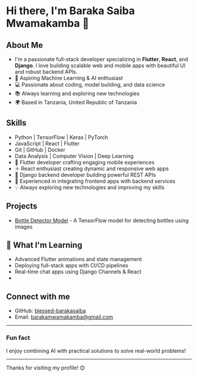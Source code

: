 # Hi there, I'm Baraka Saiba Mwamakamba 👋

## About Me
- I'm a passionate full-stack developer specializing in **Flutter**, **React**, and **Django**. I love building scalable web and mobile apps with beautiful UI and robust backend APIs.
- 🚀 Aspiring Machine Learning & AI enthusiast
- 💻 Passionate about coding, model building, and data science
- 📚 Always learning and exploring new technologies
- 🌍 Based in Tanzania, United Republic of Tanzania

## Skills
  
- Python | TensorFlow | Keras | PyTorch
- JavaScript | React | Flutter
- Git | GitHub | Docker
- Data Analysis | Computer Vision | Deep Learning
- 📱 Flutter developer crafting engaging mobile experiences
- ⚛️ React enthusiast creating dynamic and responsive web apps
- 🐍 Django backend developer building powerful REST APIs
- 🔗 Experienced in integrating frontend apps with backend services
- 💡 Always exploring new technologies and improving my skills

## Projects
- [Bottle Detector Model](https://github.com/blessed-barakasaiba/bottle-detector-model) - A TensorFlow model for detecting bottles using images

## 🌱 What I'm Learning
- Advanced Flutter animations and state management  
- Deploying full-stack apps with CI/CD pipelines  
- Real-time chat apps using Django Channels & React
- 

## Connect with me
- GitHub: [blessed-barakasaiba](https://github.com/blessed-barakasaiba)
- Email: barakamwamakamba@gmail.com

---

### Fun fact
I enjoy combining AI with practical solutions to solve real-world problems!

---

Thanks for visiting my profile! 😊
